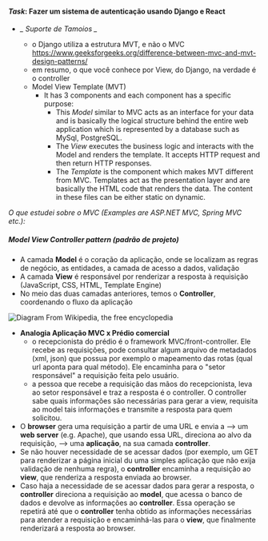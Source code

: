#### ***Task***: Fazer um sistema de autenticação usando Django e React


* *_ Suporte de Tamoios _*

    * o Django utiliza a estrutura MVT, e não o MVC https://www.geeksforgeeks.org/difference-between-mvc-and-mvt-design-patterns/
    * em resumo, o que você conhece por View, do Django, na verdade é o controller
    * Model View Template (MVT)
        * It has 3 components and each component has a specific purpose:
            * This *Model* similar to MVC acts as an interface for your data and is basically the logical structure behind the entire web application which is represented by a database such as MySql, PostgreSQL.
            * The *View* executes the business logic and interacts with the Model and renders the template. It accepts HTTP request and then return HTTP responses.
            * The *Template* is the component which makes MVT different from MVC. Templates act as the presentation layer and are basically the HTML code that renders the data. The content in these files can be either static on dynamic.

*O que estudei sobre o MVC (Examples are ASP.NET MVC, Spring MVC etc.):*
##### Model View Controller pattern (padrão de projeto)
- A camada **Model** é o coração da aplicação, onde se localizam as regras de negócio, as entidades, a camada de acesso a dados, validação
- A camada **View** é responsável por renderizar a resposta à requisição (JavaScript, CSS, HTML, Template Engine)
- No meio das duas camadas anteriores, temos o **Controller**, coordenando o fluxo da aplicação

![Diagram From Wikipedia, the free encyclopedia](https://upload.wikimedia.org/wikipedia/commons/thumb/a/a0/MVC-Process.svg/200px-MVC-Process.svg.png)

- **Analogia Aplicação MVC x Prédio comercial**
    - o recepcionista do prédio é o framework MVC/front-controller. Ele recebe as requisições, pode consultar algum arquivo de metadados (xml, json) que possua por exemplo o mapeamento das rotas (qual url aponta para qual método). Ele encaminha para o "setor responsável" a requisição feita pelo usuário.
    - a pessoa que recebe a requisição das mãos do recepcionista, leva ao setor responsável e traz a resposta é o controller. O controller sabe quais informações são necessárias para gerar a view, requisita ao model tais informações e transmite a resposta para quem solicitou.
- O **browser** gera uma requisição a partir de uma URL e envia a --> um **web server** (e.g. Apache), que usando essa URL, direciona ao alvo da requisição, --> uma **aplicação**, na sua camada **controller**.
- Se não houver necessidade de se acessar dados (por exemplo, um GET para renderizar a página inicial du uma simples aplicação que não exija validação de nenhuma regra), o **controller** encaminha a requisição ao **view**, que renderiza a resposta enviada ao browser.
- Caso haja a necessidade de se acessar dados para gerar a resposta, o **controller** direciona a requisição ao **model**, que acessa o banco de dados e devolve as informações ao **controller**. Essa operação se repetirá até que o **controller** tenha obtido as informações necessárias para atender a requisição e encaminhá-las para o **view**, que finalmente renderizará a resposta ao browser.